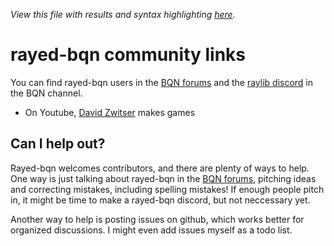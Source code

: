 *View this file with results and syntax highlighting [here](https://brian-ed.github.io/rayed-bqn/community/index.html).*

# rayed-bqn community links

You can find rayed-bqn users in the [BQN forums](https://mlochbaum.github.io/BQN/#where-can-i-find-bqn-users) and the [raylib discord](https://discord.gg/raylib) in the BQN channel.

- On Youtube, [David Zwitser](https://www.youtube.com/channel/UCB3UHjYTmi8jSVmn31SNF8A) makes games

## Can I help out?

Rayed-bqn welcomes contributors, and there are plenty of ways to help.
One way is just talking about rayed-bqn in the [BQN forums](https://mlochbaum.github.io/BQN/#where-can-i-find-bqn-users), pitching ideas and correcting mistakes, including spelling mistakes! If enough people pitch in, it might be time to make a rayed-bqn discord, but not neccessary yet.

Another way to help is posting issues on github, which works better for organized discussions. I might even add issues myself as a todo list.